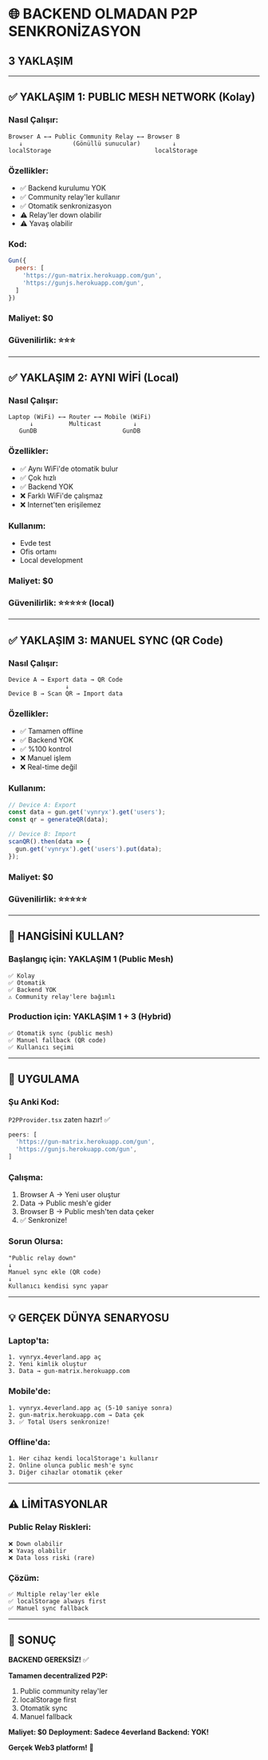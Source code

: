 # 🌐 BACKEND OLMADAN P2P SENKRONİZASYON

## 3 YAKLAŞIM

---

## ✅ YAKLAŞIM 1: PUBLIC MESH NETWORK (Kolay)

### **Nasıl Çalışır:**
```
Browser A ←→ Public Community Relay ←→ Browser B
   ↓              (Gönüllü sunucular)         ↓
localStorage                             localStorage
```

### **Özellikler:**
- ✅ Backend kurulumu YOK
- ✅ Community relay'ler kullanır
- ✅ Otomatik senkronizasyon
- ⚠️ Relay'ler down olabilir
- ⚠️ Yavaş olabilir

### **Kod:**
```javascript
Gun({
  peers: [
    'https://gun-matrix.herokuapp.com/gun',
    'https://gunjs.herokuapp.com/gun',
  ]
})
```

### **Maliyet:** $0
### **Güvenilirlik:** ⭐⭐⭐

---

## ✅ YAKLAŞIM 2: AYNI WİFİ (Local)

### **Nasıl Çalışır:**
```
Laptop (WiFi) ←→ Router ←→ Mobile (WiFi)
      ↓          Multicast         ↓
   GunDB                        GunDB
```

### **Özellikler:**
- ✅ Aynı WiFi'de otomatik bulur
- ✅ Çok hızlı
- ✅ Backend YOK
- ❌ Farklı WiFi'de çalışmaz
- ❌ Internet'ten erişilemez

### **Kullanım:**
- Evde test
- Ofis ortamı
- Local development

### **Maliyet:** $0
### **Güvenilirlik:** ⭐⭐⭐⭐⭐ (local)

---

## ✅ YAKLAŞIM 3: MANUEL SYNC (QR Code)

### **Nasıl Çalışır:**
```
Device A → Export data → QR Code
                ↓
Device B → Scan QR → Import data
```

### **Özellikler:**
- ✅ Tamamen offline
- ✅ Backend YOK
- ✅ %100 kontrol
- ❌ Manuel işlem
- ❌ Real-time değil

### **Kullanım:**
```javascript
// Device A: Export
const data = gun.get('vynryx').get('users');
const qr = generateQR(data);

// Device B: Import  
scanQR().then(data => {
  gun.get('vynryx').get('users').put(data);
});
```

### **Maliyet:** $0
### **Güvenilirlik:** ⭐⭐⭐⭐⭐

---

## 🎯 HANGİSİNİ KULLAN?

### **Başlangıç için:** YAKLAŞIM 1 (Public Mesh)
```
✅ Kolay
✅ Otomatik
✅ Backend YOK
⚠️ Community relay'lere bağımlı
```

### **Production için:** YAKLAŞIM 1 + 3 (Hybrid)
```
✅ Otomatik sync (public mesh)
✅ Manuel fallback (QR code)
✅ Kullanıcı seçimi
```

---

## 🚀 UYGULAMA

### **Şu Anki Kod:**
`P2PProvider.tsx` zaten hazır! ✅

```javascript
peers: [
  'https://gun-matrix.herokuapp.com/gun',
  'https://gunjs.herokuapp.com/gun',
]
```

### **Çalışma:**
1. Browser A → Yeni user oluştur
2. Data → Public mesh'e gider
3. Browser B → Public mesh'ten data çeker
4. ✅ Senkronize!

### **Sorun Olursa:**
```
"Public relay down"
↓
Manuel sync ekle (QR code)
↓
Kullanıcı kendisi sync yapar
```

---

## 💡 GERÇEK DÜNYA SENARYOSU

### **Laptop'ta:**
```
1. vynryx.4everland.app aç
2. Yeni kimlik oluştur
3. Data → gun-matrix.herokuapp.com
```

### **Mobile'de:**
```
1. vynryx.4everland.app aç (5-10 saniye sonra)
2. gun-matrix.herokuapp.com → Data çek
3. ✅ Total Users senkronize!
```

### **Offline'da:**
```
1. Her cihaz kendi localStorage'ı kullanır
2. Online olunca public mesh'e sync
3. Diğer cihazlar otomatik çeker
```

---

## ⚠️ LİMİTASYONLAR

### **Public Relay Riskleri:**
```
❌ Down olabilir
❌ Yavaş olabilir
❌ Data loss riski (rare)
```

### **Çözüm:**
```
✅ Multiple relay'ler ekle
✅ localStorage always first
✅ Manuel sync fallback
```

---

## 🎊 SONUÇ

**BACKEND GEREKSİZ!** ✅

**Tamamen decentralized P2P:**
1. Public community relay'ler
2. localStorage first
3. Otomatik sync
4. Manuel fallback

**Maliyet: $0**
**Deployment: Sadece 4everland**
**Backend: YOK!**

**Gerçek Web3 platform!** 🌟
